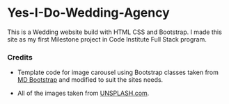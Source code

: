 # Yes-I-Do-Wedding-Agency

This is a Wedding website build with HTML CSS and Bootstrap. I made this site as my first Milestone project in Code Institute Full Stack program.




### Credits

* Template code for image carousel using Bootstrap classes taken from [MD Bootstrap](https://getbootstrap.com/docs/4.0/components/carousel/) and modified to suit the sites needs.

* All of the images taken from [UNSPLASH.com](https://unsplash.com/).
